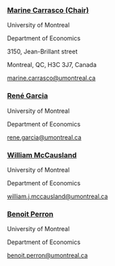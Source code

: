 ### [Marine Carrasco (Chair)](https://marinecarrasco.openum.ca/en/)
University of Montreal

Department of Economics

3150, Jean-Brillant street

Montreal, QC, H3C 3J7, Canada

marine.carrasco@umontreal.ca

### [René Garcia](https://myrenegarcia.com/)
University of Montreal

Department of Economics

rene.garcia@umontreal.ca


### [William McCausland](https://mccauslw.github.io/)
University of Montreal

Department of Economics

william.j.mccausland@umontreal.ca


### [Benoit Perron](https://www.benoitperron.com/)
University of Montreal

Department of Economics


benoit.perron@umontreal.ca